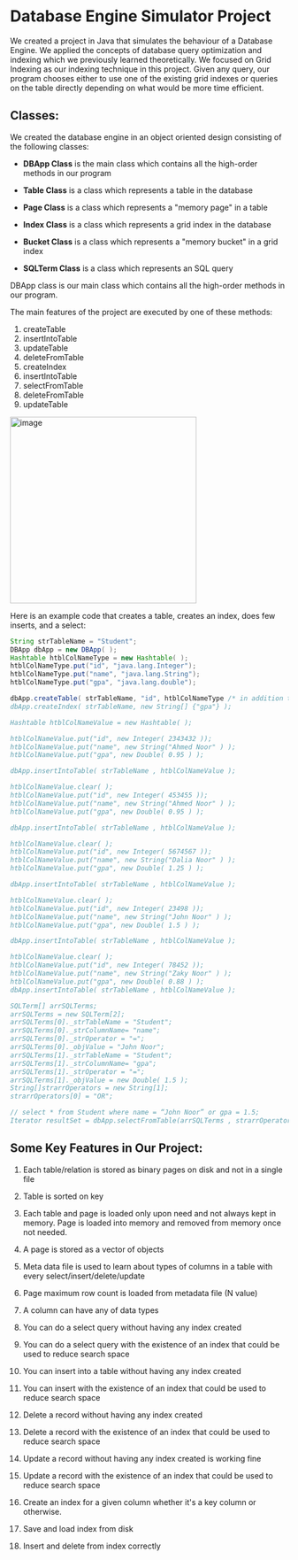 # Database Engine Simulator Project

We created a project in Java that simulates the behaviour of a Database Engine. We applied the concepts of database query optimization and indexing which we previously learned theoretically. 
We focused on Grid Indexing as our indexing technique in this project. Given any query, our program chooses either to use one of the existing grid indexes or queries on the table directly depending on what would be more time efficient. 

## Classes:

We created the database engine in an object oriented design consisting of the following classes:

- **DBApp Class** is the main class which contains all the high-order methods in our program

- **Table Class** is a class which represents a table in the database

- **Page Class** is a class which represents a "memory page" in a table

- **Index Class** is a class which represents a grid index in the database

- **Bucket Class** is a class which represents a "memory bucket" in a grid index 

- **SQLTerm Class** is a class which represents an SQL query

DBApp class is our main class which contains all the high-order methods in our program.

The main features of the project are executed by one of these methods:

1. createTable
2. insertIntoTable
3. updateTable
4. deleteFromTable
5. createIndex
6. insertIntoTable
7. selectFromTable
8. deleteFromTable
9. updateTable

<img width="337" alt="image" src="https://user-images.githubusercontent.com/30272808/186530334-7ac8374e-84b1-49bd-9f2f-bdbd54e2f1d1.png">


Here is an example code that creates a table, creates an index, does few inserts, and a select:

```java
String strTableName = "Student";
DBApp dbApp = new DBApp( );
Hashtable htblColNameType = new Hashtable( );
htblColNameType.put("id", "java.lang.Integer");
htblColNameType.put("name", "java.lang.String");
htblColNameType.put("gpa", "java.lang.double");

dbApp.createTable( strTableName, "id", htblColNameType /* in addition to min max hashtables” );
dbApp.createIndex( strTableName, new String[] {"gpa"} );

Hashtable htblColNameValue = new Hashtable( );

htblColNameValue.put("id", new Integer( 2343432 ));
htblColNameValue.put("name", new String("Ahmed Noor" ) );
htblColNameValue.put("gpa", new Double( 0.95 ) );

dbApp.insertIntoTable( strTableName , htblColNameValue );

htblColNameValue.clear( );
htblColNameValue.put("id", new Integer( 453455 ));
htblColNameValue.put("name", new String("Ahmed Noor" ) );
htblColNameValue.put("gpa", new Double( 0.95 ) );

dbApp.insertIntoTable( strTableName , htblColNameValue );

htblColNameValue.clear( );
htblColNameValue.put("id", new Integer( 5674567 ));
htblColNameValue.put("name", new String("Dalia Noor" ) );
htblColNameValue.put("gpa", new Double( 1.25 ) );

dbApp.insertIntoTable( strTableName , htblColNameValue );

htblColNameValue.clear( );
htblColNameValue.put("id", new Integer( 23498 ));
htblColNameValue.put("name", new String("John Noor" ) );
htblColNameValue.put("gpa", new Double( 1.5 ) );

dbApp.insertIntoTable( strTableName , htblColNameValue );

htblColNameValue.clear( );
htblColNameValue.put("id", new Integer( 78452 ));
htblColNameValue.put("name", new String("Zaky Noor" ) );
htblColNameValue.put("gpa", new Double( 0.88 ) );
dbApp.insertIntoTable( strTableName , htblColNameValue );

SQLTerm[] arrSQLTerms;
arrSQLTerms = new SQLTerm[2];
arrSQLTerms[0]._strTableName = "Student";
arrSQLTerms[0]._strColumnName= "name";
arrSQLTerms[0]._strOperator = "=";
arrSQLTerms[0]._objValue = "John Noor";
arrSQLTerms[1]._strTableName = "Student";
arrSQLTerms[1]._strColumnName= "gpa";
arrSQLTerms[1]._strOperator = "=";
arrSQLTerms[1]._objValue = new Double( 1.5 );
String[]strarrOperators = new String[1];
strarrOperators[0] = "OR";

// select * from Student where name = “John Noor” or gpa = 1.5;
Iterator resultSet = dbApp.selectFromTable(arrSQLTerms , strarrOperators);
```

## Some Key Features in Our Project:

1) Each table/relation is stored as binary pages on disk and not in a single file

2) Table is sorted on key

3) Each table and page is loaded only upon need and not always kept in memory. Page is loaded into memory and removed from memory once not needed.

4) A page is stored as a vector of objects

5) Meta data file is used to learn about types of columns in a table with every select/insert/delete/update

6) Page maximum row count is loaded from metadata file (N value)

7) A column can have any of data types

8) You can do a select query without having any index created

9) You can do a select query with the existence of an index that could be used to reduce search space

10) You can insert into a table without having any index created

11) You can insert with the existence of an index that could be used to reduce search space

12) Delete a record without having any index created

13) Delete a record with the existence of an index that could be used to reduce search space

14) Update a record without having any index created is working fine

15) Update a record with the existence of an index that could be used to reduce search space

16) Create an index for a given column whether it's a key column or otherwise.

17) Save and load index from disk

18) Insert and delete from index correctly
